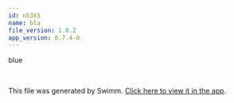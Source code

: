 ```yaml
---
id: n53k5
name: bla
file_version: 1.0.2
app_version: 0.7.4-0
---
```


blue

<br/>

This file was generated by Swimm. [Click here to view it in the app](https://swimm-web-app.web.app/repos/Z2l0aHViJTNBJTNBdGVzdC1wcm9qZWN0LXJlbmFtZWQlM0ElM0FuYWRhdi1zd2ltbQ==/docs/n53k5).